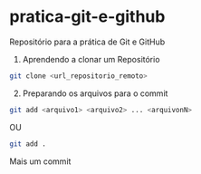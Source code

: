 # pratica-git-e-github
Repositório para a prática de Git e GitHub

1. Aprendendo a clonar um Repositório 

```bash
git clone <url_repositorio_remoto>
```

2. Preparando os arquivos para o commit

```bash
git add <arquivo1> <arquivo2> ... <arquivonN>
```
OU

```bash
git add . 
```

Mais um commit
